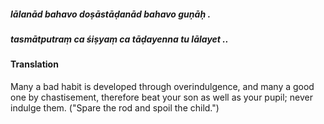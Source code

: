 ##### lālanād bahavo doṣāstāḍanād bahavo guṇāḥ .
##### tasmātputraṃ ca śiṣyaṃ ca tāḍayenna tu lālayet ..

#### Translation

Many a bad habit is developed through overindulgence, and many a good one by chastisement, therefore beat your son as well as your pupil; never indulge them. ("Spare the rod and spoil the child.")
